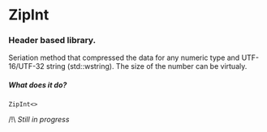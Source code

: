 # ZipInt

### Header based library.

Seriation method that compressed the data for any numeric type and UTF-16/UTF-32 string (std::wstring).
The size of the number can be virtualy.

##### What does it do?

    ZipInt<>
 

/!\ _Still in progress_